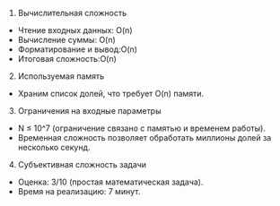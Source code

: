 1. Вычислительная сложность
  - Чтение входных данных: O(n)
  - Вычисление суммы: O(n)
  - Форматирование и вывод:O(n)
  - Итоговая сложность:O(n)
2. Используемая память
  - Храним список долей, что требует O(n) памяти.
3. Ограничения на входные параметры 
  - N ≤ 10^7 (ограничение связано с памятью и временем работы).
  - Временная сложность позволяет обработать миллионы долей за несколько секунд.
4. Субъективная сложность задачи
  - Оценка: 3/10 (простая математическая задача).
  - Время на реализацию: 7 минут.
